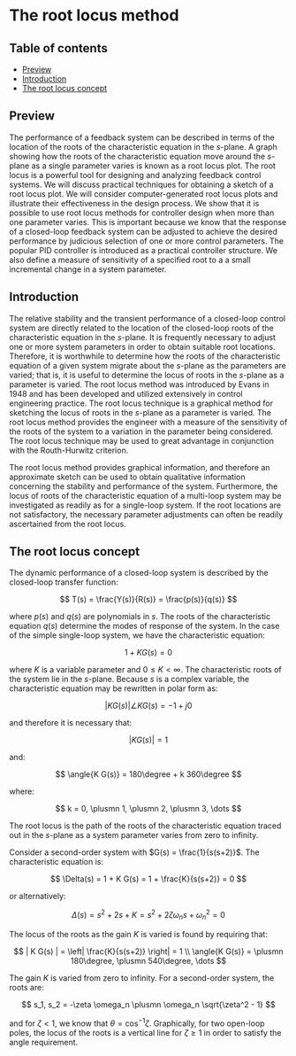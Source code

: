 # The root locus method

<!-- omit in toc -->
## Table of contents

- [Preview](#preview)
- [Introduction](#introduction)
- [The root locus concept](#the-root-locus-concept)

## Preview

The performance of a feedback system can be described in terms of the location of the roots of the characteristic equation in the $s$-plane. A graph showing how the roots of the characteristic equation move around the $s$-plane as a single parameter varies is known as a root locus plot. The root locus is a powerful tool for designing and analyzing feedback control systems. We will discuss practical techniques for obtaining a sketch of a root locus plot. We will consider computer-generated root locus plots and illustrate their effectiveness in the design process. We show that it is possible to use root locus methods for controller design when more than one parameter varies. This is important because we know that the response of a closed-loop feedback system can be adjusted to achieve the desired performance by judicious selection of one or more control parameters. The popular PID controller is introduced as a practical controller structure. We also define a measure of sensitivity of a specified root to a a small incremental change in a system parameter.

## Introduction

The relative stability and the transient performance of a closed-loop control system are directly related to the location of the closed-loop roots of the characteristic equation in the $s$-plane. It is frequently necessary to adjust one or more system parameters in order to obtain suitable root locations. Therefore, it is worthwhile to determine how the roots of the characteristic equation of a given system migrate about the $s$-plane as the parameters are varied; that is, it is useful to determine the locus of roots in the $s$-plane as a parameter is varied. The root locus method was introduced by Evans in 1948 and has been developed and utilized extensively in control engineering practice. The root locus technique is a graphical method for sketching the locus of roots in the $s$-plane as a parameter is varied. The root locus method provides the engineer with a measure of the sensitivity of the roots of the system to a variation in the parameter being considered. The root locus technique may be used to great advantage in conjunction with the Routh-Hurwitz criterion.

The root locus method provides graphical information, and therefore an approximate sketch can be used to obtain qualitative information concerning the stability and performance of the system. Furthermore, the locus of roots of the characteristic equation of a multi-loop system may be investigated as readily as for a single-loop system. If the root locations are not satisfactory, the necessary parameter adjustments can often be readily ascertained from the root locus.

## The root locus concept

The dynamic performance of a closed-loop system is described by the closed-loop transfer function:

$$
T(s) = \frac{Y(s)}{R(s)} = \frac{p(s)}{q(s)}
$$

where $p(s)$ and $q(s)$ are polynomials in $s$. The roots of the characteristic equation $q(s)$ determine the modes of response of the system. In the case of the simple single-loop system, we have the characteristic equation:

$$
1 + K G(s) = 0
$$

where $K$ is a variable parameter and $0 \leq K \lt \infty$. The characteristic roots of the system lie in the $s$-plane. Because $s$ is a complex variable, the characteristic equation may be rewritten in polar form as:

$$
| K G(s) | \angle{K G(s)} = -1 + j0
$$

and therefore it is necessary that:

$$
| K G(s) | = 1
$$

and:

$$
\angle{K G(s)} = 180\degree + k 360\degree
$$

where:

$$
k = 0, \plusmn 1, \plusmn 2, \plusmn 3, \dots
$$

The root locus is the path of the roots of the characteristic equation traced out in the $s$-plane as a system parameter varies from zero to infinity.

Consider a second-order system with $G(s) = \frac{1}{s(s+2)}$. The characteristic equation is:

$$
\Delta(s) = 1 + K G(s) = 1 + \frac{K}{s(s+2)} = 0
$$

or alternatively:

$$
\Delta(s) = s^2 + 2s + K = s^2 + 2 \zeta \omega_n s + \omega_n^2 = 0
$$

The locus of the roots as the gain $K$ is varied is found by requiring that:

$$
| K G(s) | = \left| \frac{K}{s(s+2)} \right| = 1 \\
\angle{K G(s)} = \plusmn 180\degree, \plusmn 540\degree, \dots
$$

The gain $K$ is varied from zero to infinity. For a second-order system, the roots are:

$$
s_1, s_2 = -\zeta \omega_n \plusmn \omega_n \sqrt{\zeta^2 - 1}
$$

and for $\zeta \lt 1$, we know that $\theta = \cos^{-1}\zeta$. Graphically, for two open-loop poles, the locus of the roots is a vertical line for $\zeta \geq 1$ in order to satisfy the angle requirement.